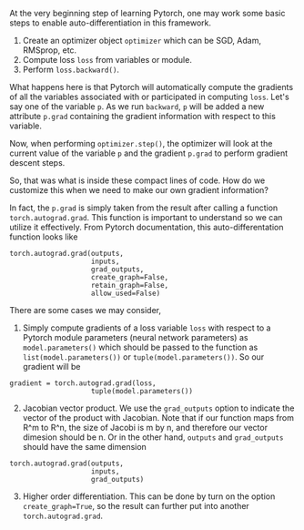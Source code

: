 
At the very beginning step of learning Pytorch, one may work some basic steps to enable auto-differentiation in this framework.
1. Create an optimizer object ```optimizer``` which can be SGD, Adam, RMSprop, etc.
2. Compute loss ```loss``` from variables or module.
3. Perform ```loss.backward()```.

 What happens here is that Pytorch will automatically compute the gradients of all the variables associated with or participated in computing ```loss```. Let's say one of the variable ```p```. As we run ```backward```, ```p``` will be added a new attribute ```p.grad``` containing the gradient information with respect to this variable.

 Now, when performing ```optimizer.step()```, the optimizer will look at the current value of the variable ```p``` and the gradient ```p.grad``` to perform gradient descent steps. 

 So, that was what is inside these compact lines of code. How do we customize this when we need to make our own gradient information? 

In fact, the ```p.grad``` is simply taken from the result after calling a function ```torch.autograd.grad```. This function is important to understand so we can utilize it effectively. From Pytorch documentation, this auto-differentation function looks like
```
torch.autograd.grad(outputs,
                    inputs,
                    grad_outputs,
                    create_graph=False,
                    retain_graph=False,
                    allow_used=False)
```
There are some cases we may consider,
1. Simply compute gradients of a loss variable ```loss``` with respect to a Pytorch module parameters (neural network parameters) as ```model.parameters()``` which should be passed to the function as ```list(model.parameters())``` or ```tuple(model.parameters())```. So our gradient will be
```
gradient = torch.autograd.grad(loss,
                    tuple(model.parameters())
```
2. Jacobian vector product. We use the ```grad_outputs``` option to indicate the vector of the product with Jacobian. Note that if our function maps from R^m to R^n, the size of Jacobi is m by n, and therefore our vector dimesion should be n. Or in the other hand, ```outputs``` and ```grad_outputs``` should have the same dimension

```
torch.autograd.grad(outputs,
                    inputs,
                    grad_outputs)
```
3. Higher order differentiation. This can be done by turn on the option ```create_graph=True```, so the result can further put into another ```torch.autograd.grad```.
